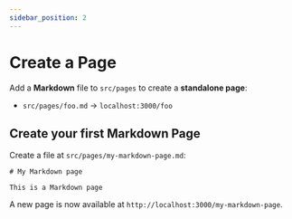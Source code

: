 ```yaml
---
sidebar_position: 2
---
```


# Create a Page

Add a **Markdown** file to `src/pages` to create a **standalone page**:

- `src/pages/foo.md` -> `localhost:3000/foo`


## Create your first Markdown Page

Create a file at `src/pages/my-markdown-page.md`:

```mdx title="src/pages/my-markdown-page.md"
# My Markdown page

This is a Markdown page
```

A new page is now available at `http://localhost:3000/my-markdown-page`.
